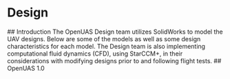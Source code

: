 # Design
<!-- comment out --!>
## Introduction
The OpenUAS Design team utilizes SolidWorks to model the UAV designs. Below are some of the models as well as some design characteristics for each model. The Design team is also implementing computational fluid dynamics (CFD), using StarCCM+, in their considerations with modifying designs prior to and following flight tests.

## OpenUAS 1.0

